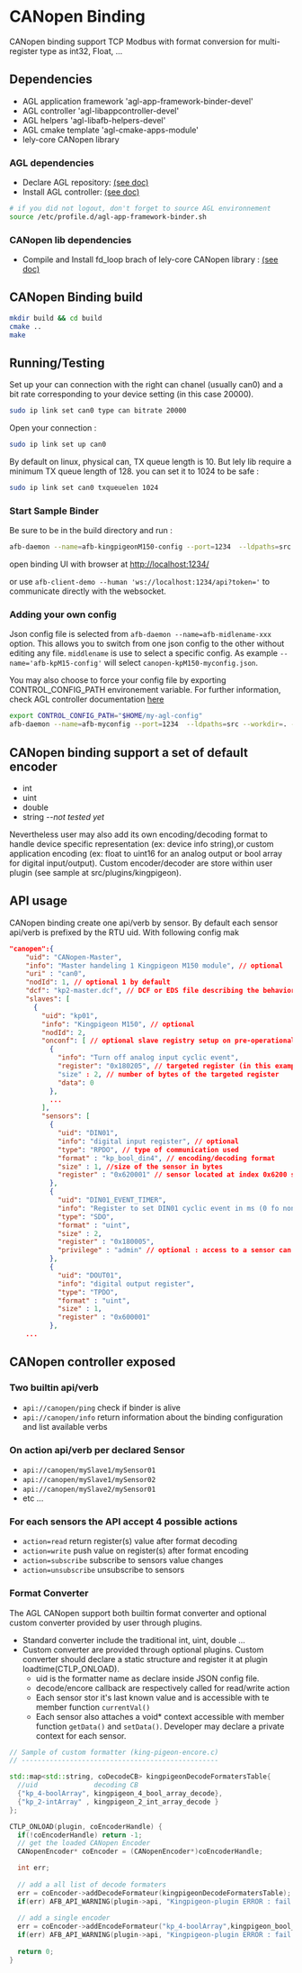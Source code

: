 # CANopen Binding

CANopen binding support
TCP Modbus with format conversion for multi-register type as int32, Float, ...

## Dependencies

* AGL application framework 'agl-app-framework-binder-devel'
* AGL controller 'agl-libappcontroller-devel'
* AGL helpers 'agl-libafb-helpers-devel'
* AGL cmake template 'agl-cmake-apps-module'
* lely-core CANopen library

### AGL dependencies

* Declare AGL repository: [(see doc)](https://docs.automotivelinux.org/docs/en/guppy/devguides/reference/2-download-packages.html#install-the-repository)
* Install AGL controller: [(see doc)](https://docs.automotivelinux.org/docs/en/guppy/devguides/reference/ctrler/controller.html)

```bash
# if you did not logout, don't forget to source AGL environnement
source /etc/profile.d/agl-app-framework-binder.sh
```

### CANopen lib dependencies

* Compile and Install fd_loop brach of lely-core CANopen library : [(see doc)](https://gitlab.com/lely_industries/lely-core/-/tree/fd_loop)

## CANopen Binding build

```bash
mkdir build && cd build
cmake ..
make
```

## Running/Testing

Set up your can connection with the right can chanel (usually can0) and a bit rate corresponding to your device setting (in this case 20000).

```bash
sudo ip link set can0 type can bitrate 20000
```

Open your connection :

```bash
sudo ip link set up can0
```

By default on linux, physical can, TX queue length is 10. But lely lib require a minimum TX queue length of 128. you can set it to 1024 to be safe :

```bash
sudo ip link set can0 txqueuelen 1024
```

### Start Sample Binder

Be sure to be in the build directory and run :

```bash
afb-daemon --name=afb-kingpigeonM150-config --port=1234  --ldpaths=src --workdir=. --roothttp=../htdocs --token= --verbose
```

open binding UI with browser at <http://localhost:1234/>

or use `afb-client-demo --human 'ws://localhost:1234/api?token='` to communicate directly with the websocket.

### Adding your own config

Json config file is selected from `afb-daemon --name=afb-midlename-xxx` option. This allows you to switch from one json config to the other without editing any file. `middlename` is use to select a specific config. As example `--name='afb-kpM15-config'` will select `canopen-kpM150-myconfig.json`.

You may also choose to force your config file by exporting CONTROL_CONFIG_PATH environement variable. For further information, check AGL controller documentation [here](https://docs.automotivelinux.org/docs/en/guppy/devguides/reference/ctrler/controllerConfig.html)

```bash
export CONTROL_CONFIG_PATH="$HOME/my-agl-config"
afb-daemon --name=afb-myconfig --port=1234  --ldpaths=src --workdir=. --roothttp=../htdocs --token= --verbose
```

## CANopen binding support a set of default encoder

* int
* uint
* double
* string _--not tested yet_

Nevertheless user may also add its own encoding/decoding format to handle device specific representation (ex: device info string),or custom application encoding (ex: float to uint16 for an analog output or bool array for digital input/output). Custom encoder/decoder are store within user plugin (see sample at src/plugins/kingpigeon).

## API usage

CANopen binding create one api/verb by sensor. By default each sensor api/verb is prefixed by the RTU uid. With following config mak

```json
"canopen":{
    "uid": "CANopen-Master",
    "info": "Master handeling 1 Kingpigeon M150 module", // optional
    "uri" : "can0",
    "nodId": 1, // optional 1 by default
    "dcf": "kp2-master.dcf", // DCF or EDS file describing the behavior of the master and it's handling of the CANopen network
    "slaves": [
      {
        "uid": "kp01",
        "info": "Kingpigeon M150", // optional
        "nodId": 2,
        "onconf": [ // optional slave registry setup on pre-operational state
          {
            "info": "Turn off analog input cyclic event",
            "register": "0x180205", // targeted register (in this example : index 0x1802 subindex 05)
            "size" : 2, // number of bytes of the targeted register
            "data": 0
          },
          ...
        ],
        "sensors": [
          {
            "uid": "DIN01",
            "info": "digital input register", // optional
            "type": "RPDO", // type of communication used
            "format" : "kp_bool_din4", // encoding/decoding format
            "size" : 1, //size of the sensor in bytes
            "register" : "0x620001" // sensor located at index 0x6200 sub-index 01
          },
          {
            "uid": "DIN01_EVENT_TIMER",
            "info": "Register to set DIN01 cyclic event in ms (0 fo non)",
            "type": "SDO",
            "format" : "uint",
            "size" : 2,
            "register" : "0x180005",
            "privilege" : "admin" // optional : access to a sensor can require privileges
          },
          {
            "uid": "DOUT01",
            "info": "digital output register",
            "type": "TPDO",
            "format" : "uint",
            "size" : 1,
            "register" : "0x600001"
          },
    ...
```

## CANopen controller exposed

### Two builtin api/verb

* `api://canopen/ping` check if binder is alive
* `api://canopen/info` return information about the binding configuration and list available verbs

### On action api/verb per declared Sensor

* `api://canopen/mySlave1/mySensor01`
* `api://canopen/mySlave1/mySensor02`
* `api://canopen/mySlave2/mySensor01`
* etc ...

### For each sensors the API accept 4 possible actions

* `action=read` return register(s) value after format decoding
* `action=write` push value on register(s) after format encoding
* `action=subscribe` subscribe to sensors value changes
* `action=unsubscribe` unsubscribe to sensors

### Format Converter

The AGL CANopen support both builtin format converter and optional custom converter provided by user through plugins.

* Standard converter include the traditional int, uint, double ...
* Custom converter are provided through optional plugins. Custom converter should declare a static structure and register it at plugin loadtime(CTLP_ONLOAD).
  * uid is the formatter name as declare inside JSON config file.
  * decode/encore callback are respectively called for read/write action
  * Each sensor stor it's last known value and is accessible with te member function `currentVal()`
  * Each sensor also attaches a void* context accessible with member function `getData()` and `setData()`. Developer may declare a private context for each sensor.

```c++
// Sample of custom formatter (king-pigeon-encore.c)
// -------------------------------------------------

std::map<std::string, coDecodeCB> kingpigeonDecodeFormatersTable{
  //uid              decoding CB
  {"kp_4-boolArray", kingpigeon_4_bool_array_decode},
  {"kp_2-intArray" , kingpigeon_2_int_array_decode }
};

CTLP_ONLOAD(plugin, coEncoderHandle) {
  if(!coEncoderHandle) return -1;
  // get the loaded CANopen Encoder
  CANopenEncoder* coEncoder = (CANopenEncoder*)coEncoderHandle;

  int err;
  
  // add a all list of decode formaters
  err = coEncoder->addDecodeFormateur(kingpigeonDecodeFormatersTable);
  if(err) AFB_API_WARNING(plugin->api, "Kingpigeon-plugin ERROR : fail to add %d entree to decode formater table", err);
  
  // add a single encoder
  err = coEncoder->addEncodeFormateur("kp_4-boolArray",kingpigeon_bool_array_encode);
  if(err) AFB_API_WARNING(plugin->api, "Kingpigeon-plugin ERROR : fail to add 'kp_4-boolArray' entree to encode formater table");
  
  return 0;
}
```
